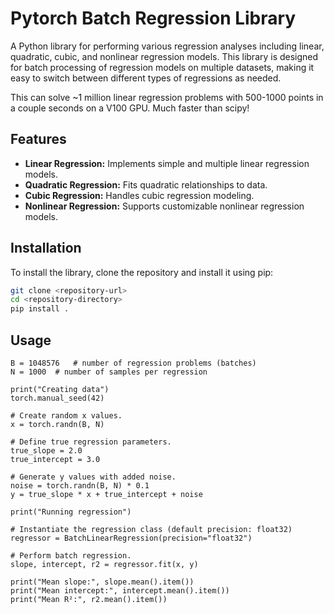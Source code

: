 # Pytorch Batch Regression Library

A Python library for performing various regression analyses including linear, quadratic, cubic, and nonlinear regression models. This library is designed for batch processing of regression models on multiple datasets, making it easy to switch between different types of regressions as needed.

This can solve ~1 million linear regression problems with 500-1000 points in a couple seconds on a V100 GPU. Much faster than scipy!

## Features

- **Linear Regression:** Implements simple and multiple linear regression models.
- **Quadratic Regression:** Fits quadratic relationships to data.
- **Cubic Regression:** Handles cubic regression modeling.
- **Nonlinear Regression:** Supports customizable nonlinear regression models.

## Installation

To install the library, clone the repository and install it using pip:

```bash
git clone <repository-url>
cd <repository-directory>
pip install .
```

## Usage

```
B = 1048576   # number of regression problems (batches)
N = 1000  # number of samples per regression

print("Creating data")
torch.manual_seed(42)

# Create random x values.
x = torch.randn(B, N)

# Define true regression parameters.
true_slope = 2.0
true_intercept = 3.0

# Generate y values with added noise.
noise = torch.randn(B, N) * 0.1
y = true_slope * x + true_intercept + noise

print("Running regression")

# Instantiate the regression class (default precision: float32)
regressor = BatchLinearRegression(precision="float32")

# Perform batch regression.
slope, intercept, r2 = regressor.fit(x, y)

print("Mean slope:", slope.mean().item())
print("Mean intercept:", intercept.mean().item())
print("Mean R²:", r2.mean().item())
```
